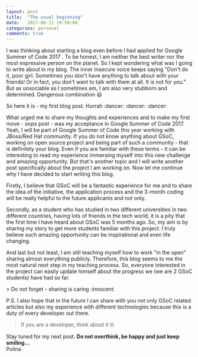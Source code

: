 ```yaml
---
layout: post
title:  "The usual beginning"
date:   2017-06-12 19:50:00
categories: personal
comments: true
---
```


I was thinking about starting a blog even before I had applied for Google Summer of Code 2017 . To be honest, I am neither the best writer nor the most expressive person on the planet. So I kept wondering what was I going to write about in my blog. The inner insecure voice keeps saying "Don't do it, poor girl. Sometimes you don't have anything to talk about with your friends! Or in fact, you don't want to talk with them at all. It is not for you." But as unsociable as I sometimes am, I am also very stubborn and determined. Dangerous combination :smiley:
<p>
So here it is - my first blog post. Hurrah :dancer: :dancer: :dancer:
</p>
<p>
What urged me to share my thoughts and experiences and to make my first move - oops post - was my acceptance in Google Summer of Code 2017. Yeah, I will be part of Google Summer of Code this year working with JBoss/Red Hat community. If you do not know anything about GSoC, working on open source project and being part of such a community - that is definitely your blog.  Even if you are familiar with these terms - it can be interesting to read my experience immersing myself into this new challenge and amazing opportunity. But that's another topic and I will write another post specifically about the project I am working on. Now let me continue why I have decided to start writing this blog.
</p>
<p>Firstly, I believe that GSoC will be a fantastic experience for me and to share the idea of the initiative, the application process and the 3-month coding will be really helpful to the future applicants and not only. </p>
<p>Secondly, as a student who has studied in two different universities in two different countries, having lots of friends in the tech world, it is a pity that the first time I have heard about GSoC was 5 months ago. So, my aim is by sharing my story to get more students familiar with this project. I truly believe such amazing opportunity can be inspirational and even life changing. </p>
<p>And last but not least, I am still teaching myself how to work "in the open" sharing almost everything publicly. Therefore, this blog seems to me the most natural next step in my teaching process. So, everyone interested in the project can easily update himself about the progress we (we are 2 GSoC students) have had so far. </p>
> Do not forget - sharing is caring :innocent:

P.S. I also hope that in the future I can share with you not only GSoC related articles but also my experience with different technologies because this is a duty of every developer out there.
> If you are a developer, think about it :nerd_face:

Stay tuned for my next post.
**Do not overthink, be happy and just keep smiling...**
<br /> Polina
